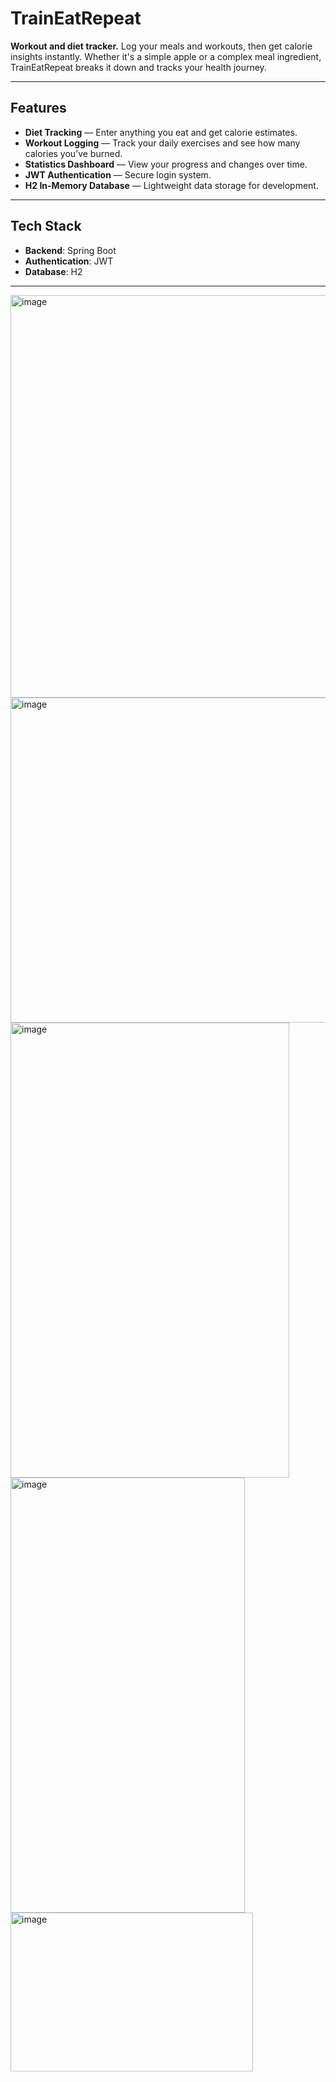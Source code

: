 # TrainEatRepeat
**Workout and diet tracker.** 
Log your meals and workouts, then get calorie insights instantly. Whether it's a simple apple or a complex meal ingredient, TrainEatRepeat breaks it down and tracks your health journey.

---

## Features
- **Diet Tracking** — Enter anything you eat and get calorie estimates.
- **Workout Logging** — Track your daily exercises and see how many calories you’ve burned.
- **Statistics Dashboard** — View your progress and changes over time.
- **JWT Authentication** — Secure login system.
- **H2 In-Memory Database** — Lightweight data storage for development.

---

## Tech Stack

- **Backend**: Spring Boot  
- **Authentication**: JWT  
- **Database**: H2

---

<img width="534" height="644" alt="image" src="https://github.com/user-attachments/assets/e62efa83-b2d3-4c6b-a514-86ab0526477a" />
<img width="673" height="520" alt="image" src="https://github.com/user-attachments/assets/ec644320-9047-4717-b401-cffde8be310d" />
<img width="446" height="728" alt="image" src="https://github.com/user-attachments/assets/5c6ccba0-fa38-48c1-8fa5-ff6aef41b7de" />
<img width="375" height="696" alt="image" src="https://github.com/user-attachments/assets/74d54979-818e-455a-b6ee-657545dd2777" />
<img width="388" height="254" alt="image" src="https://github.com/user-attachments/assets/a900e20c-8ea1-4a3d-ba40-07a0faab0dbf" />
